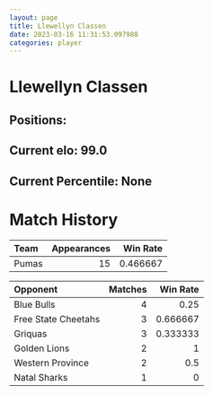 ```yaml
---  
layout: page  
title: Llewellyn Classen  
date: 2023-03-16 11:31:53.097988  
categories: player  
---
```

# Llewellyn Classen

## Positions: 

## Current elo: 99.0

## Current Percentile: None

# Match History


| Team   |   Appearances |   Win Rate |
|:-------|--------------:|-----------:|
| Pumas  |            15 |   0.466667 |

| Opponent            |   Matches |   Win Rate |
|:--------------------|----------:|-----------:|
| Blue Bulls          |         4 |   0.25     |
| Free State Cheetahs |         3 |   0.666667 |
| Griquas             |         3 |   0.333333 |
| Golden Lions        |         2 |   1        |
| Western Province    |         2 |   0.5      |
| Natal Sharks        |         1 |   0        |